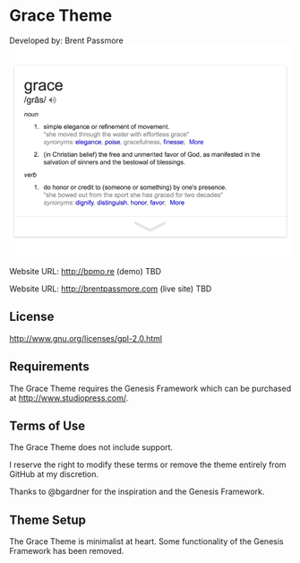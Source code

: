 # Grace Theme

Developed by: Brent Passmore
![Grace Screenshot](https://raw.githubusercontent.com/bpmore/Grace/master/screenshot.png)

Website URL: http://bpmo.re (demo) TBD

Website URL: http://brentpassmore.com (live site) TBD

## License

http://www.gnu.org/licenses/gpl-2.0.html

## Requirements

The Grace Theme requires the Genesis Framework which can be purchased at http://www.studiopress.com/.

## Terms of Use

The Grace Theme does not include support.

I reserve the right to modify these terms or remove the theme entirely from GitHub at my discretion.

Thanks to @bgardner for the inspiration and the Genesis Framework.

## Theme Setup

The Grace Theme is minimalist at heart. Some functionality of the Genesis Framework has been removed.
